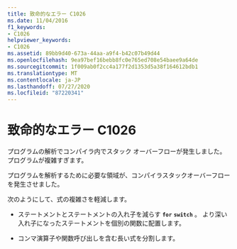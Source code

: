 ```yaml
---
title: 致命的なエラー C1026
ms.date: 11/04/2016
f1_keywords:
- C1026
helpviewer_keywords:
- C1026
ms.assetid: 89bb9d40-673a-44aa-a9f4-b42c07b49d44
ms.openlocfilehash: 9ea97bef16bebb8fc0e765ed708e54baee9a64de
ms.sourcegitcommit: 1f009ab0f2cc4a177f2d1353d5a38f164612bdb1
ms.translationtype: MT
ms.contentlocale: ja-JP
ms.lasthandoff: 07/27/2020
ms.locfileid: "87220341"
---
```

# <a name="fatal-error-c1026"></a>致命的なエラー C1026

プログラムの解析でコンパイラ内でスタック オーバーフローが発生しました。プログラムが複雑すぎます。

プログラムを解析するために必要な領域が、コンパイラスタックオーバーフローを発生させました。

次のようにして、式の複雑さを軽減します。

- ステートメントとステートメントの入れ子を減らす **`for`** **`switch`** 。 より深い入れ子になったステートメントを個別の関数に配置します。

- コンマ演算子や関数呼び出しを含む長い式を分割します。

